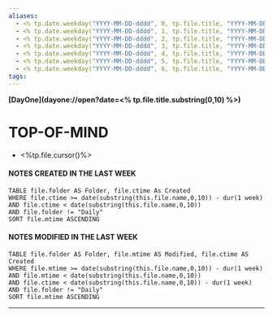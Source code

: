 ```yaml
---
aliases:
  - <% tp.date.weekday("YYYY-MM-DD-dddd", 0, tp.file.title, "YYYY-MM-DD") %>
  - <% tp.date.weekday("YYYY-MM-DD-dddd", 1, tp.file.title, "YYYY-MM-DD") %>
  - <% tp.date.weekday("YYYY-MM-DD-dddd", 2, tp.file.title, "YYYY-MM-DD") %>
  - <% tp.date.weekday("YYYY-MM-DD-dddd", 3, tp.file.title, "YYYY-MM-DD") %>
  - <% tp.date.weekday("YYYY-MM-DD-dddd", 4, tp.file.title, "YYYY-MM-DD") %>
  - <% tp.date.weekday("YYYY-MM-DD-dddd", 5, tp.file.title, "YYYY-MM-DD") %>
  - <% tp.date.weekday("YYYY-MM-DD-dddd", 6, tp.file.title, "YYYY-MM-DD") %>
tags: 
---
```

**[DayOne](dayone://open?date=<% tp.file.title.substring(0,10) %>)**

# TOP-OF-MIND
- <%tp.file.cursor()%> 
#### NOTES CREATED IN THE LAST WEEK
``` dataview
TABLE file.folder AS Folder, file.ctime As Created
WHERE file.ctime >= date(substring(this.file.name,0,10)) - dur(1 week) 
AND file.ctime < date(substring(this.file.name,0,10)) 
AND file.folder != "Daily"
SORT file.mtime ASCENDING
```

#### NOTES MODIFIED IN THE LAST WEEK
``` dataview
TABLE file.folder AS Folder, file.mtime AS Modified, file.ctime AS Created
WHERE file.mtime >= date(substring(this.file.name,0,10)) - dur(1 week)
AND file.mtime < date(substring(this.file.name,0,10))
AND file.ctime < date(substring(this.file.name,0,10)) - dur(1 week)
AND file.folder != "Daily"
SORT file.mtime ASCENDING
```
---
